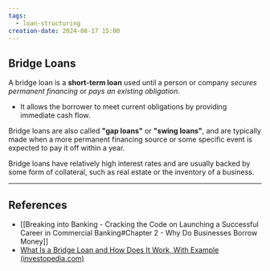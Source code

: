```yaml
---
tags:
  - loan-structuring
creation-date: 2024-08-17 15:00
---
```

## Bridge Loans

A bridge loan is a **short-term loan** used until a person or company *secures permanent financing* or *pays an existing obligation*.
- It allows the borrower to meet current obligations by providing immediate cash flow.

Bridge loans are also called **"gap loans"** or **"swing loans"**, and are typically made when a more permanent financing source or some specific event is expected to pay it off within a year.

Bridge loans have relatively high interest rates and are usually backed by some form of collateral, such as real estate or the inventory of a business.


---
## References

- [[Breaking into Banking - Cracking the Code on Launching a Successful Career in Commercial Banking#Chapter 2 - Why Do Businesses Borrow Money]]
- [What Is a Bridge Loan and How Does It Work, With Example (investopedia.com)](https://www.investopedia.com/terms/b/bridgeloan.asp)